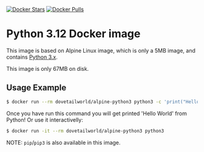 [![Docker Stars](https://img.shields.io/docker/stars/frolvlad/alpine-python3.svg?style=flat-square)](https://hub.docker.com/r/frolvlad/alpine-python3/)
[![Docker Pulls](https://img.shields.io/docker/pulls/frolvlad/alpine-python3.svg?style=flat-square)](https://hub.docker.com/r/frolvlad/alpine-python3/)


Python 3.12 Docker image
========================

This image is based on Alpine Linux image, which is only a 5MB image, and contains
[Python 3.x](https://www.python.org/).

This image is only 67MB on disk.


Usage Example
-------------

```bash
$ docker run --rm dovetailworld/alpine-python3 python3 -c 'print("Hello World")'
```

Once you have run this command you will get printed 'Hello World' from Python!  Or use it interactivelly:

```bash
$ docker run -it --rm dovetailworld/alpine-python3 python3
```

NOTE: `pip`/`pip3` is also available in this image.
